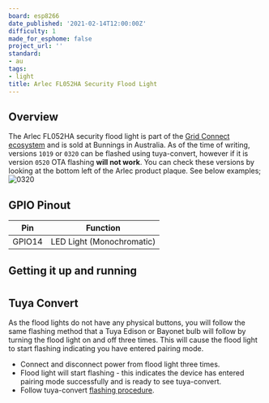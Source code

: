 ```yaml
---
board: esp8266
date_published: '2021-02-14T12:00:00Z'
difficulty: 1
made_for_esphome: false
project_url: ''
standard:
- au
tags:
- light
title: Arlec FL052HA Security Flood Light
---
```


## Overview

The Arlec FL052HA security flood light is part of the [Grid Connect ecosystem](https://grid-connect.com.au/) and is sold at Bunnings in Australia.
As of the time of writing, versions `1019` or `0320` can be flashed using tuya-convert, however if it is version `0520` OTA flashing **will not work**.
You can check these versions by looking at the bottom left of the Arlec product plaque. See below examples;
 ![0320](/0320.jpg)

## GPIO Pinout

| Pin    | Function                  |
| ------ | ------------------------- |
| GPIO14 | LED Light (Monochromatic) |

## Getting it up and running

#

## Tuya Convert

As the flood lights do not have any physical buttons, you will follow the same flashing method that a Tuya Edison or Bayonet bulb will follow by turning the flood light on and off three times. This will cause the flood light to start flashing indicating you have entered pairing mode.
- Connect and disconnect power from flood light three times.
- Flood light will start flashing - this indicates the device has entered pairing mode successfully and is ready to see tuya-convert.
- Follow tuya-convert [flashing procedure](https://github.com/ct-Open-Source/tuya-convert).
